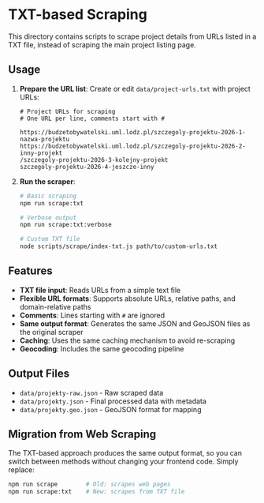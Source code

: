 # TXT-based Scraping

This directory contains scripts to scrape project details from URLs listed in a TXT file, instead of scraping the main project listing page.

## Usage

1. **Prepare the URL list**: Create or edit `data/project-urls.txt` with project URLs:
   ```
   # Project URLs for scraping
   # One URL per line, comments start with #
   
   https://budzetobywatelski.uml.lodz.pl/szczegoly-projektu-2026-1-nazwa-projektu
   https://budzetobywatelski.uml.lodz.pl/szczegoly-projektu-2026-2-inny-projekt
   /szczegoly-projektu-2026-3-kolejny-projekt
   szczegoly-projektu-2026-4-jeszcze-inny
   ```

2. **Run the scraper**:
   ```bash
   # Basic scraping
   npm run scrape:txt
   
   # Verbose output
   npm run scrape:txt:verbose
   
   # Custom TXT file
   node scripts/scrape/index-txt.js path/to/custom-urls.txt
   ```

## Features

- **TXT file input**: Reads URLs from a simple text file
- **Flexible URL formats**: Supports absolute URLs, relative paths, and domain-relative paths
- **Comments**: Lines starting with `#` are ignored
- **Same output format**: Generates the same JSON and GeoJSON files as the original scraper
- **Caching**: Uses the same caching mechanism to avoid re-scraping
- **Geocoding**: Includes the same geocoding pipeline

## Output Files

- `data/projekty-raw.json` - Raw scraped data
- `data/projekty.json` - Final processed data with metadata
- `data/projekty.geo.json` - GeoJSON format for mapping

## Migration from Web Scraping

The TXT-based approach produces the same output format, so you can switch between methods without changing your frontend code. Simply replace:

```bash
npm run scrape        # Old: scrapes web pages
npm run scrape:txt    # New: scrapes from TXT file
```